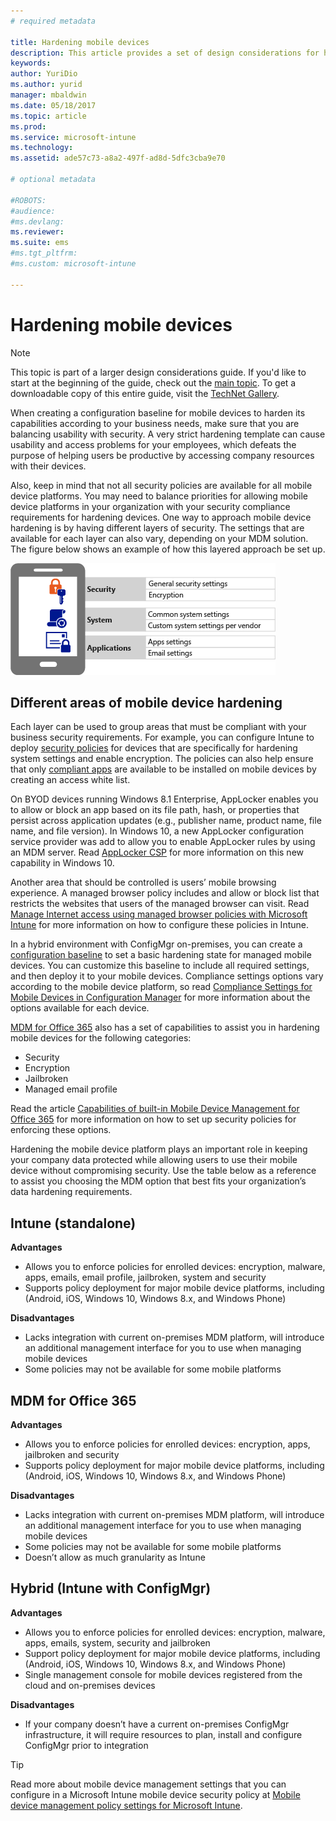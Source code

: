 ```yaml
---
# required metadata

title: Hardening mobile devices
description: This article provides a set of design considerations for hardening mobile devices in a mobile device management scenario.
keywords:
author: YuriDio
ms.author: yurid
manager: mbaldwin
ms.date: 05/18/2017
ms.topic: article
ms.prod:
ms.service: microsoft-intune
ms.technology:
ms.assetid: ade57c73-a8a2-497f-ad8d-5dfc3cba9e70

# optional metadata

#ROBOTS:
#audience:
#ms.devlang:
ms.reviewer:
ms.suite: ems
#ms.tgt_pltfrm:
#ms.custom: microsoft-intune

---
```


# Hardening mobile devices

>[!NOTE]
>This topic is part of a larger design considerations guide. If you'd like to start at the beginning of the guide, check out the [main topic](mdm-design-considerations-guide.md). To get a downloadable copy of this entire guide, visit the [TechNet Gallery](https://gallery.technet.microsoft.com/Mobile-Device-Management-7d401582).

When creating a configuration baseline for mobile devices to harden its capabilities according to your business needs, make sure that you are balancing usability with security. A very strict hardening template can cause usability and access problems for your employees, which defeats the purpose of helping users be productive by accessing company resources with their devices.

Also, keep in mind that not all security policies are available for all mobile device platforms. You may need to balance priorities for allowing mobile device platforms in your organization with your security compliance requirements for hardening devices.
One way to approach mobile device hardening is by having different layers of security. The settings that are available for each layer can also vary, depending on your MDM solution. The figure below shows an example of how this layered approach be set up.

![Security layers](./media/MDM_Figure_12.png)

## Different areas of mobile device hardening

Each layer can be used to group areas that must be compliant with your business security requirements. For example, you can configure Intune to deploy [security policies](/intune/deploy-use/manage-settings-and-features-on-your-devices-with-microsoft-intune-policies) for devices that are specifically for hardening system settings and enable encryption. The policies can also help ensure that only [compliant apps](https://technet.microsoft.com/library/dn818906.aspx) are available to be installed on mobile devices by creating an access white list.

On BYOD devices running Windows 8.1 Enterprise, AppLocker enables you to allow or block an app based on its file path, hash, or properties that persist across application updates (e.g., publisher name, product name, file name, and file version). In Windows 10, a new AppLocker configuration service provider was add to allow you to enable AppLocker rules by using an MDM server. Read [AppLocker CSP](https://msdn.microsoft.com/library/windows/hardware/dn920019(v=vs.85).aspx) for more information on this new capability in Windows 10.

Another area that should be controlled is users’ mobile browsing experience. A managed browser policy includes and allow or block list that restricts the websites that users of the managed browser can visit. Read [Manage Internet access using managed browser policies with Microsoft Intune](/intune/deploy-use/manage-internet-access-using-managed-browser-policies) for more information on how to configure these policies in Intune.

In a hybrid environment with ConfigMgr on-premises, you can create a [configuration baseline](https://technet.microsoft.com/library/gg712268.aspx?WT.mc_id=Blog_EntMob_Showcase_PCIT) to set a basic hardening state for managed mobile devices. You can customize this baseline to include all required settings, and then deploy it to your mobile devices. Compliance settings options vary according to the mobile device platform, so read [Compliance Settings for Mobile Devices in Configuration Manager](https://technet.microsoft.com/library/dn376523.aspx) for more information about the options available for each  device.

[MDM for Office 365](https://technet.microsoft.com/library/ms.o365.cc.devicepolicy.aspx) also has a set of capabilities to assist you in hardening mobile devices for the following categories:

- Security
- Encryption
- Jailbroken
- Managed email profile

Read the article [Capabilities of built-in Mobile Device Management for Office 365](https://technet.microsoft.com/library/ms.o365.cc.devicepolicysupporteddevice.aspx) for more information on how to set up security policies for enforcing these options.

Hardening the mobile device platform plays an important role in keeping your company data protected while allowing users to use their mobile device without compromising security. Use the table below as a reference to assist you choosing the MDM option that best fits your organization’s data hardening requirements.

## Intune (standalone)

**Advantages**

- Allows you to enforce policies for enrolled devices: encryption, malware, apps, emails, email profile, jailbroken, system and security
- Supports policy deployment for major mobile device platforms, including (Android, iOS, Windows 10, Windows 8.x, and Windows Phone)

**Disadvantages**

- Lacks integration with current on-premises MDM platform, will introduce an additional management interface for you to use when managing mobile devices
- Some policies may not be available for some mobile platforms

## MDM for Office 365

**Advantages**

- Allows you to enforce policies for enrolled devices: encryption, apps, jailbroken and security
- Supports policy deployment for major mobile device platforms, including (Android, iOS, Windows 10, Windows 8.x, and Windows Phone)

**Disadvantages**

- Lacks integration with current on-premises MDM platform, will introduce an additional management interface for you to use when managing mobile devices
- Some policies may not be available for some mobile platforms
- Doesn’t allow as much granularity as Intune

## Hybrid (Intune with ConfigMgr)

**Advantages**

- Allows you to enforce policies for enrolled devices: encryption, malware, apps, emails, system, security and jailbroken
- Support policy deployment for major mobile device platforms, including (Android, iOS, Windows 10, Windows 8.x, and Windows Phone)
- Single management console for mobile devices registered from the cloud and on-premises devices

**Disadvantages**

- If your company doesn’t have a current on-premises ConfigMgr infrastructure, it will require resources to plan, install and configure ConfigMgr prior to integration

>[!TIP]
> Read more about mobile device management settings that you can configure in a Microsoft Intune mobile device security policy at [Mobile device management policy settings for Microsoft Intune](https://technet.microsoft.com/library/dn913730.aspx).
